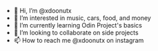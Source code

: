 - 👋 Hi, I’m @xdoonutx
- 👀 I’m interested in music, cars, food, and money
- 🌱 I’m currently learning Odin Project's basics
- 💞️ I’m looking to collaborate on side projects
- 📫 How to reach me @xdoonutx on instagram

<!---
xdoonutx/xdoonutx is a ✨ special ✨ repository because its `README.md` (this file) appears on your GitHub profile.
You can click the Preview link to take a look at your changes.
--->
